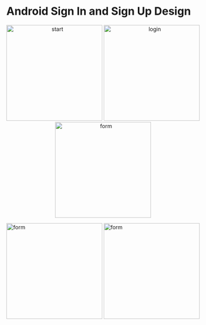 # Android Sign In and Sign Up Design

<p align="center">
  <img src="https://github.com/redeveight/ITHunter/blob/master/Screenshots/01_start.jpg" width="250" title="start"/>
  <img src="https://github.com/redeveight/ITHunter/blob/master/Screenshots/02_log_in.jpg" width="250" title="login"/>
  <img src="https://github.com/redeveight/ITHunter/blob/master/Screenshots/05_form.jpg" width="250" title="form"/>
  </p>
  <img src="https://github.com/redeveight/IT-Hunter/blob/master/Screenshots/03_sign_up.jpg" width="250" title="form"/>
  <img src="https://github.com/redeveight/IT-Hunter/blob/master/Screenshots/04_reset_password.jpg" width="250" title="form"/>
</p>
